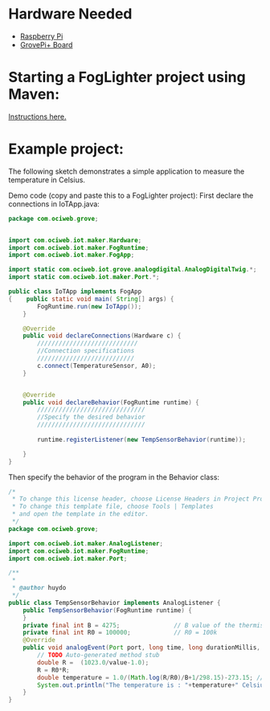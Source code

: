 # Hardware Needed
- [Raspberry Pi](https://www.raspberrypi.org/)
- [GrovePi+ Board](https://www.dexterindustries.com/shop/grovepi-board/)

# Starting a FogLighter project using Maven:
[Instructions here.](https://github.com/oci-pronghorn/FogLighter/blob/master/README.md)

# Example project:

The following sketch demonstrates a simple application to measure the temperature in Celsius.

Demo code (copy and paste this to a FogLighter project):
First declare the connections in IoTApp.java:


```java
package com.ociweb.grove;


import com.ociweb.iot.maker.Hardware;
import com.ociweb.iot.maker.FogRuntime;
import com.ociweb.iot.maker.FogApp;

import static com.ociweb.iot.grove.analogdigital.AnalogDigitalTwig.*;
import static com.ociweb.iot.maker.Port.*;

public class IoTApp implements FogApp
{    public static void main( String[] args) {
        FogRuntime.run(new IoTApp());
    } 

    @Override
    public void declareConnections(Hardware c) {
        ////////////////////////////
        //Connection specifications
        ///////////////////////////
        c.connect(TemperatureSensor, A0);
    }


    @Override
    public void declareBehavior(FogRuntime runtime) {
        //////////////////////////////
        //Specify the desired behavior
        //////////////////////////////
        
        runtime.registerListener(new TempSensorBehavior(runtime));

    }  
}
```


Then specify the behavior of the program in the Behavior class:

```java
/*
 * To change this license header, choose License Headers in Project Properties.
 * To change this template file, choose Tools | Templates
 * and open the template in the editor.
 */
package com.ociweb.grove;

import com.ociweb.iot.maker.AnalogListener;
import com.ociweb.iot.maker.FogRuntime;
import com.ociweb.iot.maker.Port;

/**
 *
 * @author huydo
 */
public class TempSensorBehavior implements AnalogListener {
    public TempSensorBehavior(FogRuntime runtime) {   
    }
    private final int B = 4275;               // B value of the thermistor
    private final int R0 = 100000;            // R0 = 100k
    @Override
    public void analogEvent(Port port, long time, long durationMillis, int average, int value) {
        // TODO Auto-generated method stub
        double R =  (1023.0/value-1.0);
        R = R0*R;
        double temperature = 1.0/(Math.log(R/R0)/B+1/298.15)-273.15; // convert to temperature via datasheet
        System.out.println("The temperature is : "+temperature+" Celsius");
    }
}
```

